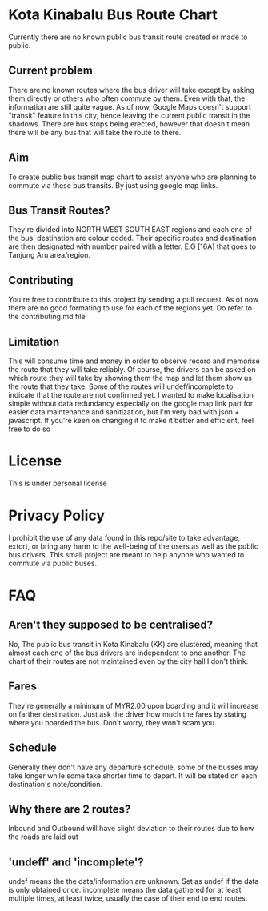 # Kota Kinabalu Bus Route Chart
Currently there are no known public bus transit route created or made to public.

## Current problem
There are no known routes where the bus driver will take except by asking them directly or others who often commute by them. Even with that, the information are still quite vague. As of now, Google Maps doesn't support "transit" feature in this city, hence leaving the current public transit in the shadows. There are bus stops being erected, however that doesn't mean there will be any bus that will take the route to there.

## Aim
To create public bus transit map chart to assist anyone who are planning to commute via these bus transits. By just using google map links.

## Bus Transit Routes?
They're divided into NORTH WEST SOUTH EAST regions and each one of the bus' destination are colour coded. Their specific routes and destination are then designated with number paired with a letter. E.G [16A] that goes to Tanjung Aru area/region.

## Contributing
You're free to contribute to this project by sending a pull request. As of now there are no good formating to use for each of the regions yet. Do refer to the contributing.md file

## Limitation
This will consume time and money in order to observe record and memorise the route that they will take reliably. Of course, the drivers can be asked on which route they will take by showing them the map and let them show us the route that they take. Some of the routes will undef/incomplete to indicate that the route are not confirmed yet. I wanted to make localisation simple without data redundancy especially on the google map link part for easier data maintenance and sanitization, but I'm very bad with json + javascript. If you're keen on changing it to make it better and efficient, feel free to do so

# License
This is under personal license

# Privacy Policy
I prohibit the use of any data found in this repo/site to take advantage, extort, or bring any harm to the well-being of the users as well as the public bus drivers. This small project are meant to help anyone who wanted to commute via public buses.

# FAQ

## Aren't they supposed to be centralised?
No, The public bus transit in Kota Kinabalu (KK) are clustered, meaning that almost each one of the bus drivers are independent to one another. The chart of their routes are not maintained even by the city hall I don't think.

## Fares
They're generally a minimum of MYR2.00 upon boarding and it will increase on farther destination. Just ask the driver how much the fares by stating where you boarded the bus. Don't worry, they won't scam you.

## Schedule
Generally they don't have any departure schedule, some of the busses may take longer while some take shorter time to depart. It will be stated on each destination's note/condition.

## Why there are 2 routes?
Inbound and Outbound will have slight deviation to their routes due to how the roads are laid out

## 'undeff' and 'incomplete'?
undef means the the data/information are unknown. Set as undef if the data is only obtained once. 
incomplete means the data gathered for at least multiple times, at least twice, usually the case of their end to end routes.